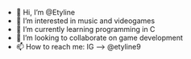 - 👋 Hi, I’m @Etyline
- 👀 I’m interested in music and videogames
- 🌱 I’m currently learning programming in C
- 💞️ I’m looking to collaborate on game development
- 📫 How to reach me: IG --> @etyline9

<!---
Etyline/Etyline is a ✨ special ✨ repository because its `README.md` (this file) appears on your GitHub profile.
You can click the Preview link to take a look at your changes.
--->
